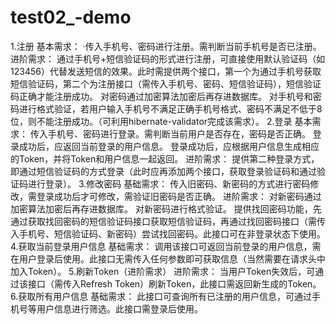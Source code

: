 # test02_-demo
1.注册  基本需求：  ·传入手机号、密码进行注册。需判断当前手机号是否已注册。  进阶需求：  通过手机号+短信验证码的形式进行注册，可直接使用默认验证码（如123456）代替发送短信的效果。此时需提供两个接口，第一个为通过手机号获取短信验证码，第二个为注册接口（需传入手机号、密码、短信验证码），短信验证码正确才能注册成功。  对密码通过加密算法加密后再存进数据库。  对手机号和密码进行格式验证，若用户输入手机号不满足正确手机号格式、密码不满足不低于8位，则不能注册成功。（可利用hibernate-validator完成该需求）。  2.登录  基本需求：  传入手机号、密码进行登录。需判断当前用户是否存在，密码是否正确。  登录成功后，应返回当前登录的用户信息。  登录成功后，应根据用户信息生成相应的Token，并将Token和用户信息一起返回。  进阶需求：  提供第二种登录方式，即通过短信验证码的方式登录（此时应再添加两个接口，获取登录验证码和通过验证码进行登录）。  3.修改密码  基础需求：  传入旧密码、新密码的方式进行密码修改，需登录成功后才可修改，需验证旧密码是否正确。  进阶需求：  对新密码通过加密算法加密后再存进数据库。  对新密码进行格式验证。  提供找回密码功能，先通过获取找回密码的短信验证码接口获取短信验证码，再通过找回密码接口（需传入手机号、短信验证码、新密码）尝试找回密码。此接口可在非登录状态下使用。  4.获取当前登录用户信息  基础需求：  调用该接口可返回当前登录的用户信息，需在用户登录后使用。此接口无需传入任何参数即可获取信息（当然需要在请求头中加入Token）。   5.刷新Token（进阶需求）  进阶需求：  当用户Token失效后，可通过该接口（需传入Refresh Token）刷新Token，此接口需返回新生成的Token。  6.获取所有用户信息  基础需求：  此接口可查询所有已注册的用户信息，可通过手机号等用户信息进行筛选。此接口需登录后使用。 
